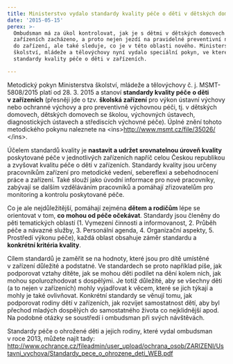 ```yaml
---
title: Ministerstvo vydalo standardy kvality péče o děti v dětských domovech
date: '2015-05-15'
perex: >-
  Ombudsman má za úkol kontrolovat, jak je s dětmi v dětských domovech a jiných
  zařízeních zacházeno, a proto nejen jezdí na pravidelné preventivní návštěvy
  do zařízení, ale také sleduje, co je v této oblasti nového. Ministerstvo
  školství, mládeže a tělovýchovy nyní vydalo speciální pokyn, ve kterém stanoví
  standardy kvality péče o děti v zařízeních.

---
```



<p>Metodický pokyn Ministerstva školství, mládeže a tělovýchovy č. j. MSMT-5808/2015 platí od 28. 3. 2015 a stanoví <strong>standardy kvality péče</strong> <strong>o děti v&nbsp;zařízeních</strong> (přesněji jde o tzv. <strong>školská zařízení</strong> pro výkon ústavní výchovy nebo ochranné výchovy a pro preventivně výchovnou péči, tj. v&nbsp;dětských domovech, dětských domovech se školou, výchovných ústavech, diagnostických ústavech a střediscích výchovné péče). Úplné znění tohoto metodického pokynu naleznete na &lt;ins&gt;<a title="Otevření do nového okna" href="http://www.msmt.cz/file/35026/" target="_blank">http://www.msmt.cz/file/35026/</a>&nbsp;<img alt="" src="typo3/ext/od_linkdesc/icons/external.gif" class="od_linkdesc_icon_external" />&lt;/ins&gt;.</p><p>Účelem standardů kvality je <strong>nastavit a udržet srovnatelnou úroveň kvality</strong> poskytované péče v&nbsp;jednotlivých zařízeních napříč celou Českou republikou a zvyšovat kvalitu péče o děti v&nbsp;zařízeních. Standardy kvality jsou určeny pracovníkům zařízení pro metodické vedení, sebereflexi a sebehodnocení práce a zařízení. Také slouží jako úvodní informace pro nové pracovníky, zabývají se dalším vzděláváním pracovníků a pomáhají zřizovatelům pro monitoring a kontrolu poskytované péče. </p><p>Co je ale nejdůležitější, pomáhají zejména <strong>dětem a rodičům</strong> lépe se orientovat v&nbsp;tom, <strong>co mohou od péče očekávat</strong>. Standardy jsou členěny do pěti tematických oblastí (1. Vymezení činnosti a informovanost, 2. Průběh péče a návazné služby, 3. Personální agenda, 4. Organizační aspekty, 5. Prostředí výkonu péče), každá oblast obsahuje záměr standardu a <strong>konkrétní kritéria kvality</strong>. </p><p>Cílem standardů je zaměřit se na hodnoty, které jsou pro dítě umístěné v&nbsp;zařízení důležité a podstatné. Ve standardech se proto například píše, jak podporovat vztahy dítěte, jak se mohou děti podílet na dění kolem nich, jak mohou spolurozhodovat s&nbsp;dospělými. Je totiž důležité, aby se všechny děti (a to nejen v&nbsp;zařízeních) mohly vyjadřovat k&nbsp;věcem, které se jich týkají a mohly je také ovlivňovat. Konkrétní standardy se věnují tomu, jak podporovat rodiny dětí v&nbsp;zařízeních, jak rozvíjet samostatnost dětí, aby byl přechod mladých dospělých do samostatného života co nejklidnější apod. Na podobné otázky se soustředí i ombudsman při svých návštěvách. </p><p>Standardy péče o ohrožené děti a jejich rodiny, které vydal ombudsman v&nbsp;roce 2013, můžete najít tady: <a title="Otevření do nového okna" href="http://www.ochrance.cz/fileadmin/user_upload/ochrana_osob/ZARIZENI/Ustavni_vychova/Standardy_pece_o_ohrozene_deti_WEB.pdf" target="_blank">http://www.ochrance.cz/fileadmin/user_upload/ochrana_osob/ZARIZENI/Ustavni_vychova/Standardy_pece_o_ohrozene_deti_WEB.pdf</a>&nbsp;<img alt="" src="typo3/ext/od_linkdesc/icons/external.gif" class="od_linkdesc_icon_external" /></p>

